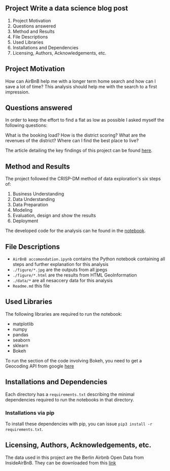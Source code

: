﻿## Project Write a data science blog post

1. Project Motivation
2. Questions answered
3. Method and Results
4. File Descriptions
5. Used Libraries
6. Installations and Dependencies
7. Licensing, Authors, Acknowledgements, etc.

## Project Motivation

How can AirBnB help me with a longer term home search and how can I save a lot of time? This analysis should help me with the search to a first impression.

## Questions answered

In order to keep the effort to find a flat as low as possible I asked myself the following questions:

What is the booking load?
How is the district scoring?
What are the revenues of the district?
Where can I find the best place to live?

The article detailing the key findings of this project can be found [here](https://medium.com/@geraldfranzkrieg/berlin-and-airbnb-a-deep-look-into-this-love-e0a70f3534ac?sk=ded53906389538ddcbd2a54f165deb34).

## Method and Results

The project followed the CRISP-DM method of data exploration's six steps of:
1. Business Understanding
2. Data Understanding
3. Data Preparation
4. Modeling
5. Evaluation, design and show the results
6. Deployment

The developed code  for the analysis can he found in the [notebook](https://github.com/gerald-e/WADSBP_AirBnB/blob/master/AirBnB%20accomondation.ipynb).


## File Descriptions

* `AirBnB accomondation.ipynb` contains the Python notebook containing all steps and further explanation for this analysis
* `./figure/*.jpg` are the outputs from all jpegs
* `./figure/*.html` are the results from HTML GeoInformation
* `./data/*` are all nesaccery data for this analysis
* `Readme.md` this file

## Used Libraries

The following libraries are required to run the notebook:

* matplotlib
* numpy
* pandas
* seaborn
* sklearn
* Bokeh

To run the section of the code involving Bokeh, you need to get a Geocoding API from google [here](https://developers.google.com/maps/documentation/geocoding/get-api-key)


## Installations and Dependencies

Each directory has a `requirements.txt` describing the minimal dependencies required to run the notebooks in that directory.

### Installations via pip

To install these dependencies with pip, you can issue `pip3 install -r requirements.txt`.


## Licensing, Authors, Acknowledgements, etc.

The data used in this project are the Berlin Airbnb Open Data from InsideAirBnB. They can be downloaded from this [link](http://insideairbnb.com/about.html)
